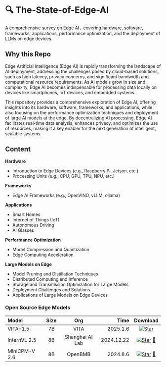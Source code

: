 # 🔍 The-State-of-Edge-AI 
A comprehensive survey on Edge AI，covering hardware, software, frameworks, applications, performance optimization, and the deployment of LLMs on edge devices.

## Why this Repo
Edge Artificial Intelligence (Edge AI) is rapidly transforming the landscape of AI deployment, addressing the challenges posed by cloud-based solutions, such as high latency, privacy concerns, and significant bandwidth and computational resource requirements. As AI models grow in size and complexity, Edge AI becomes indispensable for processing data locally on devices like smartphones, IoT devices, and embedded systems. 

This repository provides a comprehensive exploration of Edge AI, offering insights into its hardware, software, frameworks, and applications, while also focusing on the performance optimization techniques and deployment of large AI models at the edge. By decentralizing AI processing, Edge AI facilitates real-time data analysis, enhances privacy, and optimizes the use of resources, making it a key enabler for the next generation of intelligent, scalable systems.

## Content
**Hardware**
   - Introduction to Edge Devices (e.g., Raspberry Pi, Jetson, etc.)
   - Processing Units (e.g., CPU, GPU, TPU, NPU, etc.)

**Frameworks**
   - Edge AI Frameworks (e.g., OpenVINO, vLLM, ollama)

**Applications**
   - Smart Homes
   - Internet of Things (IoT)
   - Autonomous Driving
   - AI Glasses

**Performance Optimization**
   - Model Compression and Quantization
   - Edge Computing Acceleration

**Large Models on Edge**
   - Model Pruning and Distillation Techniques
   - Distributed Computing and Inference
   - Storage and Transmission Optimization for Large Models
   - Deployment Challenges and Solutions
   - Applications of Large Models on Edge Devices


### Open Source Edge Models
| Model           | Size | Org | Time  | Download |
|:-----------|:--:|:--:|-----------:|:---------------:|
| VITA-1.5 | 7B | VITA | 2025.1.6 | [![Star](https://img.shields.io/github/stars/agentsea/surfkit.svg?style=social&label=Star)](https://github.com/VITA-MLLM/VITA)|
| InternVL 2.5 | 8B | Shanghai AI Lab | 2024.12.22 |[![Star](https://img.shields.io/github/stars/agentsea/surfkit.svg?style=social&label=Star)](https://github.com/OpenGVLab/InternVL) [🤗](https://huggingface.co/collections/OpenGVLab/internvl25-673e1019b66e2218f68d7c1c) |
| MiniCPM-V 2.6 | 8B | OpenBMB | 2024.8.6 |  [![Star](https://img.shields.io/github/stars/agentsea/surfkit.svg?style=social&label=Star)](https://github.com/OpenBMB/MiniCPM-V) [🤗](https://huggingface.co/openbmb/MiniCPM-V-2_6) |









